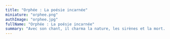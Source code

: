 ```yaml
---
title: "Orphée : La poésie incarnée"
miniature: "orphee.png"
authImage: "orphee.jpg"
fullName: "Orphée : La poésie incarnée"
summary: "Avec son chant, il charma la nature, les sirènes et la mort. Mais ses dons extraordinaires ne purent lui permettre de sauver son aimée, Eurydice. Orphée ne cessa d’inspirer foule de peintres et d’écrivains qui se comparaient à lui. Venez suivre les tribulations du prince des poètes."
---
```

